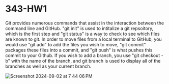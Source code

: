 # 343-HW1
Git provides numerous commands that assist in the interaction between the command line and GitHub. "git init" is used to intitalize a git repsoitory, which is the first step and "git status" is a way to check to see which files are known to git. In order to move files from a local terminal to GitHub, you would use "git add" to add the files you wish to move, "git commit" packages these files into a commit, and "git push" is what pushes this commit to your Github. If you wish to add a branch, you use "git checkout -b" with the name of the branch, and git branch is used to display all of the branches as well as your current branch.


![Screenshot 2024-09-02 at 7 44 06 PM](https://github.com/user-attachments/assets/bd84219a-d25a-4de5-adc0-b8349c706af8)
